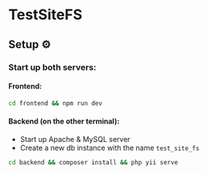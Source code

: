 # TestSiteFS

## Setup ⚙️
### Start up both servers:

#### Frontend:
```bash
cd frontend && npm run dev
```
#### Backend (on the other terminal):
- Start up Apache & MySQL server
- Create a new db instance with the name ```test_site_fs```
```bash
cd backend && composer install && php yii serve
```
